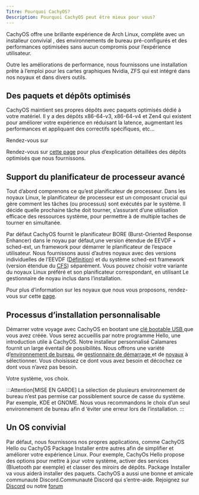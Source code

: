 ```yaml
---
Titre: Pourquoi CachyOS?
Description: Pourquoi CachyOS peut être mieux pour vous?
---
```


CachyOS offre une brillante expérience de Arch Linux, complète avec un installeur convivial , des environnements de bureau pré-configurés et des performances optimisées sans aucun compromis pour l’expérience utilisateur.

Outre les améliorations de performance, nous fournissons une installation prête à l’emploi  pour les cartes graphiques Nvidia, ZFS qui est intégré dans nos noyaux et dans divers outils.


## Des paquets et dépôts optimisés


CachyOS maintient ses propres dépôts avec  paquets optimisés dédié à votre matériel. Il y a des dépôts x86-64-v3, x86-64-v4 et Zen4 qui existent pour améliorer votre expérience en réduisant la latence, augmentant les performances et appliquant des correctifs spécifiques, etc...

Rendez-vous sur

Rendez-vous sur [cette page](/cachyos_repositories/what_are_the_cachyos_repo) pour plus d’explication détaillées des dépôts optimisés que nous fournissons.


## Support du planificateur de processeur avancé

Tout d’abord comprenons ce qu’est planificateur de processeur. Dans les noyaux Linux, le planificateur de processeur est un composant crucial qui gère comment les tâches (ou processus) sont exécutés par le système. Il décide quelle prochaine tâche doit tourner, s’assurant d’une utilisation efficace des ressources système, pour permettre à de multiple taches de tourner en simultanée.

Par défaut  CachyOS fournit le planificateur BORE (Burst-Oriented Response Enhancer) dans le noyau par défaut,une version étendue de EEVDF + sched-ext, un framework pour démarrer le planificateur de l’espace utilisateur. Nous fournissons aussi d’autres noyaux avec des versions individuelles de l’EEVDF ([Définition](https://fr.wikipedia.org/wiki/Earliest_deadline_first_scheduling)) et du système sched-ext framework (version étendue du [CFS](https://fr.wikipedia.org/wiki/Completely_Fair_Scheduler)) séparément. Vous pouvez choisir votre variante du  noyaux Linux préféré et son planificateur correspondant, en utilisant Le gestionnaire de noyau inclus dans l’installation.

Pour plus d’information sur les noyaux que nous vous proposons, rendez-vous sur cette [page](/kernel/kernel#variants).

## Processus d’installation personnalisable

Démarrer votre voyage avec CachyOS en bootant une [clé bootable USB ](/installation/installation_prepare/#creating-a-bootable-cachyos-usb-drive) que vous avez créée.
Vous serez accueillis par notre programme Hello, une introduction utile à CachyOS. Notre installeur personnalisé Calamares fournit un large éventail de possibilités. Nous offrons une variété d’[environnement de bureau](/installation/desktop_environments/), de [gestionnaire de démarrage ](/installation/boot_managers/)
et de [noyaux](/kernel/kernel#variants) à sélectionner.
Vous choisissez ce dont vous avez besoin et décochez ce dont vous n’avez pas besoin.

Votre système, vos choix.

:::Attention[MISE EN GARDE]
La sélection de plusieurs environnement de bureau n’est pas permise car possiblement source de casse du système. Par exemple, KDE et GNOME. Nous vous recommandons le choix d’un seul environnement de bureau afin d ‘éviter une erreur lors de l’installation.
:::

## Un OS convivial

Par défaut, nous fournissons nos propres applications, comme CachyOS Hello ou CachyOS Package Installer entre autres afin de simplifier et améliorer votre expérience Linux.
Pour exemple, CachyOs Hello propose des options pour mettre à jour votre système, activer des services (Bluetooth par exemple) et classer des miroirs de dépôts. Package Installer va vous aiderà installer des paquets. CachyOS a aussi une bonne et amicale communauté Discord.Communauté Discord qui s’entre-aide. Rejoignez sur [Discord](https://discord.com/invite/cachyos-862292009423470592) ou notre [forum](https://discuss.cachyos.org/)
